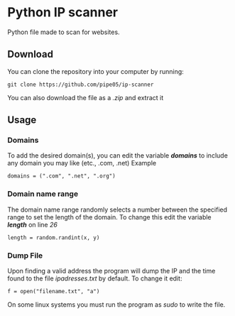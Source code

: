 # Python IP scanner
Python file made to scan for websites.



## Download
You can clone the repository into your computer by running:
```
git clone https://github.com/pipe05/ip-scanner
```
You can also download the file as a *.zip* and extract it



## Usage
### Domains
To add the desired domain(s), you can edit the variable ***domains*** to include any domain you may like (etc., .com, .net)
Example
```
domains = (".com", ".net", ".org")
```
### Domain name range
The domain name range randomly selects a number between the specified range to set the length of the domain. To change this edit the variable ***length*** on line *26*
```
length = random.randint(x, y)
```
### Dump File
Upon finding a valid address the program will dump the IP and the time found to the file *ipadresses.txt* by default. To change it edit:
```
f = open("filename.txt", "a")
```
On some linux systems you must run the program as *sudo* to write the file.
